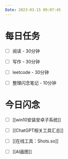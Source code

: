 ```yaml
---
Date: 2023-03-15 09:07:45
---
```


# 每日任务
- [ ] 阅读 - 30分钟
- [ ] 写作 - 30分钟
- [ ] leetcode - 30分钟
- [ ] 整理闪念笔记 - 10分钟


# 今日闪念
- [ ] [[win10安装安卓子系统]]
- [ ] [[ChatGPT相关工具汇总]]
- [ ] [[在线工具：Shots.so]]
- [ ] [[AI画图]]


